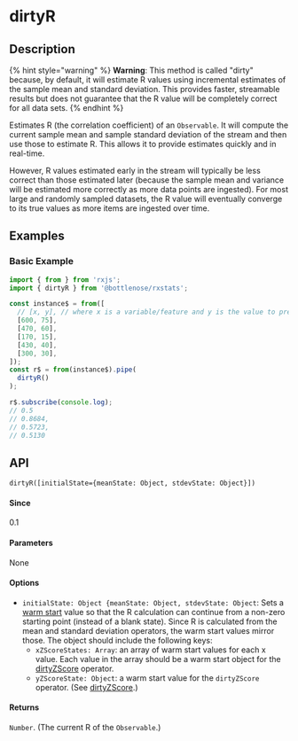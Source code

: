# dirtyR

## Description

{% hint style="warning" %}
**Warning**: This method is called "dirty" because, by default, it will estimate R values using incremental estimates of the sample mean and standard deviation. This provides faster, streamable results but does not guarantee that the R value will be completely correct for all data sets.
{% endhint %}

Estimates R \(the correlation coefficient\) of an `Observable`. It will compute the current sample mean and sample standard deviation of the stream and then use those to estimate R. This allows it to provide estimates quickly and in real-time.

However, R values estimated early in the stream will typically be less correct than those estimated later \(because the sample mean and variance will be estimated more correctly as more data points are ingested\). For most large and randomly sampled datasets, the R value will eventually converge to its true values as more items are ingested over time.

## Examples

### Basic Example

```javascript
import { from } from 'rxjs';
import { dirtyR } from '@bottlenose/rxstats';

const instance$ = from([
  // [x, y], // where x is a variable/feature and y is the value to predict
  [600, 75],
  [470, 60],
  [170, 15],
  [430, 40],
  [300, 30],
]);
const r$ = from(instance$).pipe(
  dirtyR()
);

r$.subscribe(console.log);
// 0.5
// 0.8684,
// 0.5723,
// 0.5130
```

## API

```text
dirtyR([initialState={meanState: Object, stdevState: Object}])
```

#### Since

0.1

#### Parameters

None

#### Options
* `initialState: Object {meanState: Object, stdevState: Object`: Sets a [warm start](https://app.gitbook.com/@brianbuccaneer/s/rxjs-stats/guides/warmstarts) value so that the R calculation can continue from a non-zero starting point \(instead of a blank state\).  Since R is calculated from the mean and standard deviation operators, the warm start values mirror those.  The object should include the following keys:
  * `xZScoreStates: Array`: an array of warm start values for each x value. Each value in the array should be a warm start object for the [dirtyZScore](https://app.gitbook.com/@brianbuccaneer/s/rxjs-stats/operators/dirtyZScore) operator.
  * `yZScoreState: Object`: a warm start value for the `dirtyZScore` operator. \(See [dirtyZScore](https://app.gitbook.com/@brianbuccaneer/s/rxjs-stats/operators/dirtyZScore).\)

#### Returns

`Number`. \(The current R of the `Observable`.\)

